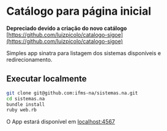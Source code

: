 # Catálogo para página inicial

**Depreciado devido a criação do novo catálogo**
[https://github.com/luizpicolo/catalogo-sigoe](https://github.com/luizpicolo/catalogo-sigoe)

Simples app sinatra para listagem dos sistemas disponíveis e redirecionamento.

## Executar localmente

```sh
git clone git@github.com:ifms-na/sistemas.na.git
cd sistemas.na
bundle install
ruby web.rb
```

O App estará disponível em [localhost:4567](http://localhost:4567/)

